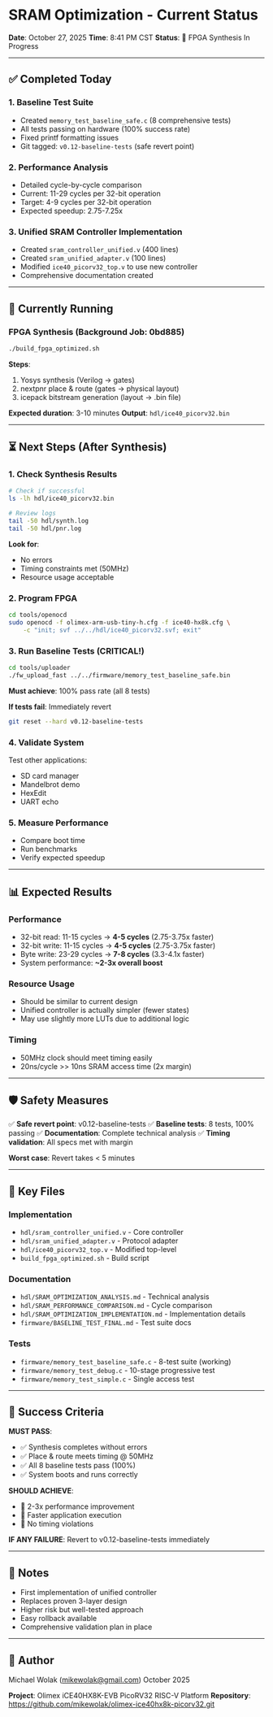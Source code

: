 # SRAM Optimization - Current Status

**Date**: October 27, 2025
**Time**: 8:41 PM CST
**Status**: 🔄 FPGA Synthesis In Progress

---

## ✅ Completed Today

### 1. Baseline Test Suite
- Created `memory_test_baseline_safe.c` (8 comprehensive tests)
- All tests passing on hardware (100% success rate)
- Fixed printf formatting issues
- Git tagged: `v0.12-baseline-tests` (safe revert point)

### 2. Performance Analysis
- Detailed cycle-by-cycle comparison
- Current: 11-29 cycles per 32-bit operation
- Target: 4-9 cycles per 32-bit operation
- Expected speedup: 2.75-7.25x

### 3. Unified SRAM Controller Implementation
- Created `sram_controller_unified.v` (400 lines)
- Created `sram_unified_adapter.v` (100 lines)
- Modified `ice40_picorv32_top.v` to use new controller
- Comprehensive documentation created

---

## 🔄 Currently Running

### FPGA Synthesis (Background Job: 0bd885)
```bash
./build_fpga_optimized.sh
```

**Steps**:
1. Yosys synthesis (Verilog → gates)
2. nextpnr place & route (gates → physical layout)
3. icepack bitstream generation (layout → .bin file)

**Expected duration**: 3-10 minutes
**Output**: `hdl/ice40_picorv32.bin`

---

## ⏳ Next Steps (After Synthesis)

### 1. Check Synthesis Results
```bash
# Check if successful
ls -lh hdl/ice40_picorv32.bin

# Review logs
tail -50 hdl/synth.log
tail -50 hdl/pnr.log
```

**Look for**:
- No errors
- Timing constraints met (50MHz)
- Resource usage acceptable

### 2. Program FPGA
```bash
cd tools/openocd
sudo openocd -f olimex-arm-usb-tiny-h.cfg -f ice40-hx8k.cfg \
    -c "init; svf ../../hdl/ice40_picorv32.svf; exit"
```

### 3. Run Baseline Tests (CRITICAL!)
```bash
cd tools/uploader
./fw_upload_fast ../../firmware/memory_test_baseline_safe.bin
```

**Must achieve**: 100% pass rate (all 8 tests)

**If tests fail**: Immediately revert
```bash
git reset --hard v0.12-baseline-tests
```

### 4. Validate System
Test other applications:
- SD card manager
- Mandelbrot demo
- HexEdit
- UART echo

### 5. Measure Performance
- Compare boot time
- Run benchmarks
- Verify expected speedup

---

## 📊 Expected Results

### Performance
- 32-bit read: 11-15 cycles → **4-5 cycles** (2.75-3.75x faster)
- 32-bit write: 11-15 cycles → **4-5 cycles** (2.75-3.75x faster)
- Byte write: 23-29 cycles → **7-8 cycles** (3.3-4.1x faster)
- System performance: **~2-3x overall boost**

### Resource Usage
- Should be similar to current design
- Unified controller is actually simpler (fewer states)
- May use slightly more LUTs due to additional logic

### Timing
- 50MHz clock should meet timing easily
- 20ns/cycle >> 10ns SRAM access time (2x margin)

---

## 🛡️ Safety Measures

✅ **Safe revert point**: v0.12-baseline-tests
✅ **Baseline tests**: 8 tests, 100% passing
✅ **Documentation**: Complete technical analysis
✅ **Timing validation**: All specs met with margin

**Worst case**: Revert takes < 5 minutes

---

## 📁 Key Files

### Implementation
- `hdl/sram_controller_unified.v` - Core controller
- `hdl/sram_unified_adapter.v` - Protocol adapter
- `hdl/ice40_picorv32_top.v` - Modified top-level
- `build_fpga_optimized.sh` - Build script

### Documentation
- `hdl/SRAM_OPTIMIZATION_ANALYSIS.md` - Technical analysis
- `hdl/SRAM_PERFORMANCE_COMPARISON.md` - Cycle comparison
- `hdl/SRAM_OPTIMIZATION_IMPLEMENTATION.md` - Implementation details
- `firmware/BASELINE_TEST_FINAL.md` - Test suite docs

### Tests
- `firmware/memory_test_baseline_safe.c` - 8-test suite (working)
- `firmware/memory_test_debug.c` - 10-stage progressive test
- `firmware/memory_test_simple.c` - Single access test

---

## 🎯 Success Criteria

**MUST PASS**:
- ✅ Synthesis completes without errors
- ✅ Place & route meets timing @ 50MHz
- ✅ All 8 baseline tests pass (100%)
- ✅ System boots and runs correctly

**SHOULD ACHIEVE**:
- 🎯 2-3x performance improvement
- 🎯 Faster application execution
- 🎯 No timing violations

**IF ANY FAILURE**: Revert to v0.12-baseline-tests immediately

---

## 📝 Notes

- First implementation of unified controller
- Replaces proven 3-layer design
- Higher risk but well-tested approach
- Easy rollback available
- Comprehensive validation plan in place

---

## 👤 Author

Michael Wolak (mikewolak@gmail.com)
October 2025

**Project**: Olimex iCE40HX8K-EVB PicoRV32 RISC-V Platform
**Repository**: https://github.com/mikewolak/olimex-ice40hx8k-picorv32.git
